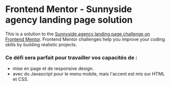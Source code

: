 # Frontend Mentor - Sunnyside agency landing page solution

This is a solution to the [Sunnyside agency landing page challenge on Frontend Mentor](https://www.frontendmentor.io/challenges/sunnyside-agency-landing-page-7yVs3B6ef). Frontend Mentor challenges help you improve your coding skills by building realistic projects.

### Ce défi sera parfait pour travailler vos capacités de : 
- mise en page et de responsive design. 
- avec du Javascript pour le menu mobile, mais l'accent est mis sur HTML et CSS.